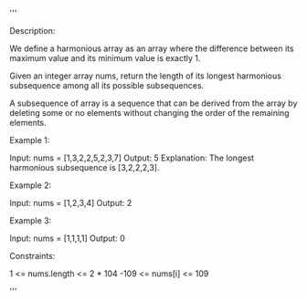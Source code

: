 '''

Description:

We define a harmonious array as an array where the difference between its maximum value and its minimum value is exactly 1.

Given an integer array nums, return the length of its longest harmonious subsequence among all its possible subsequences.

A subsequence of array is a sequence that can be derived from the array by deleting some or no elements without changing the order of the remaining elements.

 

Example 1:

Input: nums = [1,3,2,2,5,2,3,7]
Output: 5
Explanation: The longest harmonious subsequence is [3,2,2,2,3].



Example 2:

Input: nums = [1,2,3,4]
Output: 2



Example 3:

Input: nums = [1,1,1,1]
Output: 0
 

Constraints:

1 <= nums.length <= 2 * 104
-109 <= nums[i] <= 109

'''